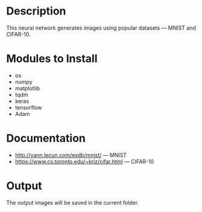 # Description

This neural network generates images using popular datasets — MNIST and CIFAR-10.

# Modules to Install

* os
* numpy
* matplotlib
* tqdm
* keras
* tensorflow
* Adam

# Documentation

* http://yann.lecun.com/exdb/mnist/ — MNIST
* https://www.cs.toronto.edu/~kriz/cifar.html — CIFAR-10

# Output

The output images will be saved in the current folder.
